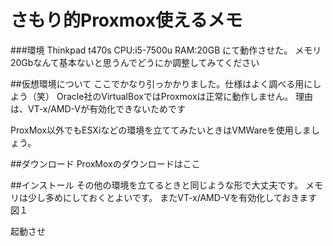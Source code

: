 # さもり的Proxmox使えるメモ

###環境
Thinkpad t470s
CPU:i5-7500u
RAM:20GB
にて動作させた。
メモリ20Gbなんて基本ないと思うんでどうにか調整してみてください

##仮想環境について
ここでかなり引っかかりました。仕様はよく調べる用にしよう（笑）
Oracle社のVirtualBoxではProxmoxは正常に動作しません。
理由は、VT-x/AMD-Vが有効化できないためです

ProxMox以外でもESXiなどの環境を立ててみたいときはVMWareを使用しましょう。

##ダウンロード
ProxMoxのダウンロードはここ

##インストール
その他の環境を立てるときと同じような形で大丈夫です。
メモリは少し多めにしておくとよいです。
またVT-x/AMD-Vを有効化しておきます
図１

起動させ
